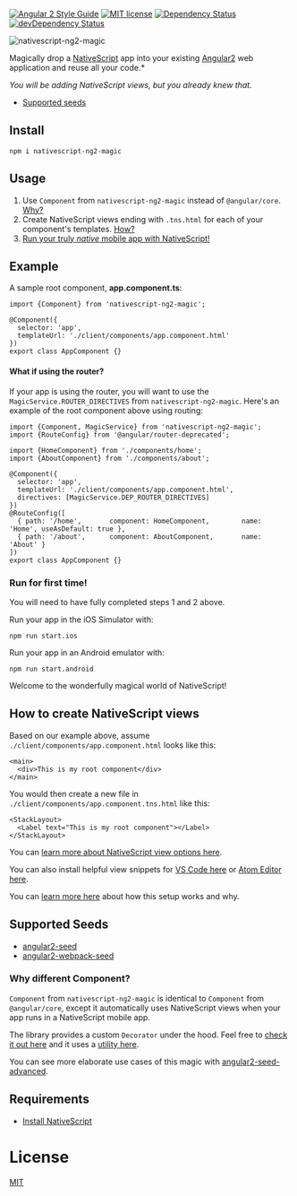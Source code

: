 [![Angular 2 Style Guide](https://mgechev.github.io/angular2-style-guide/images/badge.svg)](https://github.com/mgechev/angular2-style-guide)
[![MIT license](http://img.shields.io/badge/license-MIT-brightgreen.svg)](http://opensource.org/licenses/MIT)
[![Dependency Status](https://david-dm.org/preboot/angular2-library-seed/status.svg)](https://david-dm.org/preboot/angular2-library-seed#info=dependencies) [![devDependency Status](https://david-dm.org/preboot/angular2-library-seed/dev-status.svg)](https://david-dm.org/preboot/angular2-webpack#info=devDependencies)

![nativescript-ng2-magic](https://cdn.filestackcontent.com/XXMT4f8S8OGngNsJj0pr?v=0)

Magically drop a [NativeScript](https://www.nativescript.org/) app into your existing [Angular2](https://angular.io/) web application and reuse all your code.*

*You will be adding NativeScript views, but you already knew that.*

* [Supported seeds](#supported-seeds)

## Install

```
npm i nativescript-ng2-magic
```

## Usage

1. Use `Component` from `nativescript-ng2-magic` instead of `@angular/core`. [Why?](#why-different-component)
2. Create NativeScript views ending with `.tns.html` for each of your component's templates. [How?](#how-to-create-nativescript-views)
3. [Run your truly *native* mobile app with NativeScript!](#run-for-first-time)

## Example

A sample root component, **app.component.ts**:

```
import {Component} from 'nativescript-ng2-magic';

@Component({
  selector: 'app',
  templateUrl: './client/components/app.component.html'
})
export class AppComponent {}
```

#### What if using the router?

If your app is using the router, you will want to use the `MagicService.ROUTER_DIRECTIVES` from `nativescript-ng2-magic`. Here's an example of the root component above using routing:

```
import {Component, MagicService} from 'nativescript-ng2-magic';
import {RouteConfig} from '@angular/router-deprecated';

import {HomeComponent} from './components/home';
import {AboutComponent} from './components/about';

@Component({
  selector: 'app',
  templateUrl: './client/components/app.component.html',
  directives: [MagicService.DEP_ROUTER_DIRECTIVES] 
})
@RouteConfig([
  { path: '/home',       component: HomeComponent,        name: 'Home', useAsDefault: true },
  { path: '/about',      component: AboutComponent,       name: 'About' }
])
export class AppComponent {}
```

### Run for first time!

You will need to have fully completed steps 1 and 2 above.

Run your app in the iOS Simulator with:

```
npm run start.ios
```

Run your app in an Android emulator with:

```
npm run start.android
```

Welcome to the wonderfully magical world of NativeScript!

## How to create NativeScript views

Based on our example above, assume `./client/components/app.component.html` looks like this:

```
<main>
  <div>This is my root component</div>
</main>
```

You would then create a new file in `./client/components/app.component.tns.html` like this:

```
<StackLayout>
  <Label text="This is my root component"></Label>
</StackLayout>
```

You can [learn more about NativeScript view options here](https://docs.nativescript.org/ui/ui-views).

You can also install helpful view snippets for [VS Code here](https://marketplace.visualstudio.com/items?itemName=wwwalkerrun.nativescript-ng2-snippets) or [Atom Editor here](https://atom.io/packages/nativescript-ng2-atom-snippets).

You can [learn more here](http://angularjs.blogspot.com/2016/03/code-reuse-in-angular-2-native-mobile.html?m=1) about how this setup works and why.

## Supported Seeds

* [angular2-seed](https://github.com/angular/angular2-seed)
* [angular2-webpack-seed](https://github.com/NathanWalker/angular2-webpack-seed)

### Why different Component?

`Component` from `nativescript-ng2-magic` is identical to `Component` from `@angular/core`, except it automatically uses NativeScript views when your app runs in a NativeScript mobile app.

The library provides a custom `Decorator` under the hood.
Feel free to [check it out here](https://github.com/NathanWalker/nativescript-ng2-magic/blob/master/src/client/plugin/decorators/magic.component.ts) and it uses a [utility here](https://github.com/NathanWalker/nativescript-ng2-magic/blob/master/src/client/plugin/decorators/utils.ts).

You can see more elaborate use cases of this magic with [angular2-seed-advanced](https://github.com/NathanWalker/angular2-seed-advanced).

## Requirements

* [Install NativeScript](http://docs.nativescript.org/start/getting-started#install-nativescript-and-configure-your-environment)

# License

[MIT](/LICENSE)
